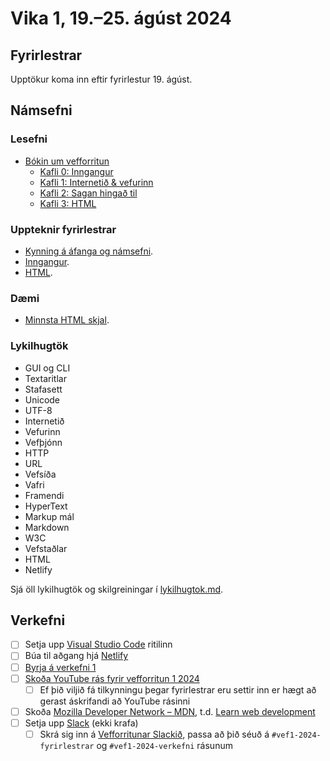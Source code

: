 # Vika 1, 19.–25. ágúst 2024

## Fyrirlestrar

Upptökur koma inn eftir fyrirlestur 19. ágúst.

## Námsefni

### Lesefni

- [Bókin um vefforritun](https://bok.vefforritun.is/)
  - [Kafli 0: Inngangur](https://bok.vefforritun.is/00.inngangur.html)
  - [Kafli 1: Internetið & vefurinn](https://bok.vefforritun.is/01.internetid.html)
  - [Kafli 2: Sagan hingað til](https://bok.vefforritun.is/02.saga.html)
  - [Kafli 3: HTML](https://bok.vefforritun.is/03.html.html)

### Uppteknir fyrirlestrar

- [Kynning á áfanga og námsefni](../namsefni/00.kynning/readme.md).
- [Inngangur](../namsefni/01.inngangur/readme.md).
- [HTML](../namsefni/02.html/readme.md).

### Dæmi

- [Minnsta HTML skjal](../daemi/minnsta.html).

### Lykilhugtök

- GUI og CLI
- Textaritlar
- Stafasett
- Unicode
- UTF-8
- Internetið
- Vefurinn
- Vefþjónn
- HTTP
- URL
- Vefsíða
- Vafri
- Framendi
- HyperText
- Markup mál
- Markdown
- W3C
- Vefstaðlar
- HTML
- Netlify

Sjá öll lykilhugtök og skilgreiningar í [lykilhugtok.md](../lykilhugtok.md).

## Verkefni

- [ ] Setja upp [Visual Studio Code](https://code.visualstudio.com/) ritilinn
- [ ] Búa til aðgang hjá [Netlify](https://www.netlify.com/)
- [ ] [Byrja á verkefni 1](https://github.com/vefforritun/vef1-2024-v1)
- [ ] [Skoða YouTube rás fyrir vefforritun 1 2024](https://www.youtube.com/channel/UCPtLVvj-XXcHWEGLuFCrGMg)
  - [ ] Ef þið viljið fá tilkynningu þegar fyrirlestrar eru settir inn er hægt að gerast áskrifandi að YouTube rásinni
- [ ] Skoða [Mozilla Developer Network – MDN](https://developer.mozilla.org/), t.d. [Learn web development](https://developer.mozilla.org/en-US/docs/Learn)
- [ ] Setja upp [Slack](https://slack.com) (ekki krafa)
  - [ ] Skrá sig inn á [Vefforritunar Slackið](https://vefforritun.slack.com/), passa að þið séuð á `#vef1-2024-fyrirlestrar` og `#vef1-2024-verkefni` rásunum
